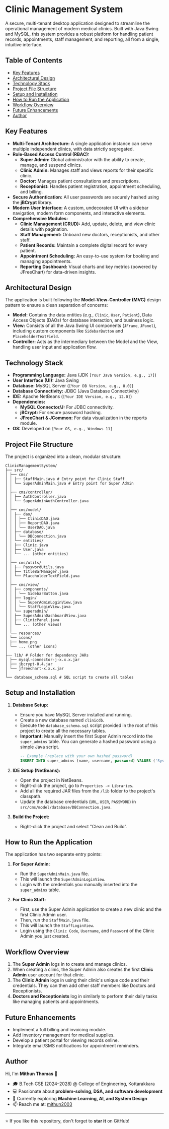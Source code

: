 # Clinic Management System

A secure, multi-tenant desktop application designed to streamline the operational management of modern medical clinics. Built with Java Swing and MySQL, this system provides a robust platform for handling patient records, appointments, staff management, and reporting, all from a single, intuitive interface.


## Table of Contents
- [Key Features](#key-features)
- [Architectural Design](#architectural-design)
- [Technology Stack](#technology-stack)
- [Project File Structure](#project-file-structure)
- [Setup and Installation](#setup-and-installation)
- [How to Run the Application](#how-to-run-the-application)
- [Workflow Overview](#workflow-overview)
- [Future Enhancements](#future-enhancements)
- [Author](#author)

## Key Features

- **Multi-Tenant Architecture:** A single application instance can serve multiple independent clinics, with data strictly segregated.
- **Role-Based Access Control (RBAC):**
    - **Super Admin:** Global administrator with the ability to create, manage, and suspend clinics.
    - **Clinic Admin:** Manages staff and views reports for their specific clinic.
    - **Doctor:** Manages patient consultations and prescriptions.
    - **Receptionist:** Handles patient registration, appointment scheduling, and billing.
- **Secure Authentication:** All user passwords are securely hashed using the **jBCrypt** library.
- **Modern User Interface:** A custom, undecorated UI with a sidebar navigation, modern form components, and interactive elements.
- **Comprehensive Modules:**
    - **Clinic Management (CRUD):** Add, update, delete, and view clinic details with pagination.
    - **Staff Management:** Onboard new doctors, receptionists, and other staff.
    - **Patient Records:** Maintain a complete digital record for every patient.
    - **Appointment Scheduling:** An easy-to-use system for booking and managing appointments.
    - **Reporting Dashboard:** Visual charts and key metrics (powered by JFreeChart) for data-driven insights.

## Architectural Design

The application is built following the **Model-View-Controller (MVC)** design pattern to ensure a clean separation of concerns:
- **Model:** Contains the data entities (e.g., `Clinic`, `User`, `Patient`), Data Access Objects (DAOs) for database interaction, and business logic.
- **View:** Consists of all the Java Swing UI components (`JFrame`, `JPanel`), including custom components like `SidebarButton` and `PlaceholderTextField`.
- **Controller:** Acts as the intermediary between the Model and the View, handling user input and application flow.

## Technology Stack

- **Programming Language:** Java (JDK `[Your Java Version, e.g., 17]`)
- **User Interface (UI):** Java Swing
- **Database:** MySQL Server (`[Your DB Version, e.g., 8.0]`)
- **Database Connectivity:** JDBC (Java Database Connectivity)
- **IDE:** Apache NetBeans (`[Your IDE Version, e.g., 12.0]`)
- **Dependencies:**
    - **MySQL Connector/J:** For JDBC connectivity.
    - **jBCrypt:** For secure password hashing.
    - **JFreeChart & JCommon:** For data visualization in the reports module.
- **OS:** Developed on `[Your OS, e.g., Windows 11]`

## Project File Structure

The project is organized into a clean, modular structure:
```
ClinicManagementSystem/
├── src/
│ ├── cms/
│ │ ├── StaffMain.java # Entry point for Clinic Staff
│ │ └── SuperAdminMain.java # Entry point for Super Admin
│ │
│ ├── cms/controller/
│ │ ├── AuthController.java
│ │ └── SuperAdminAuthController.java
│ │
│ ├── cms/model/
│ │ ├── dao/
│ │ │ ├── ClinicDAO.java
│ │ │ ├── ReportDAO.java
│ │ │ └── UserDAO.java
│ │ ├── database/
│ │ │ └── DBConnection.java
│ │ └── entities/
│ │ ├── Clinic.java
│ │ ├── User.java
│ │ └── ... (other entities)
│ │
│ ├── cms/utils/
│ │ ├── PasswordUtils.java
│ │ ├── TitleBarManager.java
│ │ └── PlaceholderTextField.java
│ │
│ ├── cms/view/
│ │ ├── components/
│ │ │ └── SidebarButton.java
│ │ ├── login/
│ │ │ └── SuperAdminLoginView.java
│ │ │ └── StaffLoginView.java
│ │ └── superadmin/
│ │ ├── SuperAdminDashboardView.java
│ │ ├── ClinicPanel.java
│ │ └── ... (other views)
│ │
│ └── resources/
│ └── icons/
│ ├── home.png
│ └── ... (other icons)
│
├── lib/ # Folder for dependency JARs
│ ├── mysql-connector-j-x.x.x.jar
│ ├── jbcrypt-0.4.jar
│ └── jfreechart-x.x.x.jar
│
└── database_schema.sql # SQL script to create all tables
```


## Setup and Installation

1.  **Database Setup:**
    *   Ensure you have MySQL Server installed and running.
    *   Create a new database named `clinicdb`.
    *   Execute the `database_schema.sql` script provided in the root of this project to create all the necessary tables.
    *   **Important:** Manually insert the first Super Admin record into the `super_admins` table. You can generate a hashed password using a simple Java script.
        ```sql
        -- Example (replace with your own hashed password)
        INSERT INTO super_admins (name, username, password) VALUES ('System Owner', 'superadmin', '$2a$12$...your_bcrypt_hash...');
        ```

2.  **IDE Setup (NetBeans):**
    *   Open the project in NetBeans.
    *   Right-click the project, go to `Properties -> Libraries`.
    *   Add all the required JAR files from the `/lib` folder to the project's classpath.
    *   Update the database credentials (`URL`, `USER`, `PASSWORD`) in `src/cms/model/database/DBConnection.java`.

3.  **Build the Project:**
    *   Right-click the project and select "Clean and Build".

## How to Run the Application

The application has two separate entry points:

1.  **For Super Admin:**
    *   Run the `SuperAdminMain.java` file.
    *   This will launch the `SuperAdminLoginView`.
    *   Login with the credentials you manually inserted into the `super_admins` table.

2.  **For Clinic Staff:**
    *   First, use the Super Admin application to create a new clinic and the first Clinic Admin user.
    *   Then, run the `StaffMain.java` file.
    *   This will launch the `StaffLoginView`.
    *   Login using the `Clinic Code`, `Username`, and `Password` of the Clinic Admin you just created.

## Workflow Overview

1.  The **Super Admin** logs in to create and manage clinics.
2.  When creating a clinic, the Super Admin also creates the first **Clinic Admin** user account for that clinic.
3.  The **Clinic Admin** logs in using their clinic's unique code and their credentials. They can then add other staff members like Doctors and Receptionists.
4.  **Doctors and Receptionists** log in similarly to perform their daily tasks like managing patients and appointments.

## Future Enhancements

-   Implement a full billing and invoicing module.
-   Add inventory management for medical supplies.
-   Develop a patient portal for viewing records online.
-   Integrate email/SMS notifications for appointment reminders.

## Author

Hi, I'm **Mithun Thomas** 👋

- 🎓 B.Tech CSE (2024–2028) @ College of Engineering, Kottarakkara
- 💻 Passionate about **problem-solving, DSA, and software development**
- 🌱 Currently exploring **Machine Learning, AI, and System Design**
- 📫 Reach me at: [mithun2003](https://github.com/mithun2003)

---

⭐ If you like this repository, don't forget to **star it** on GitHub!